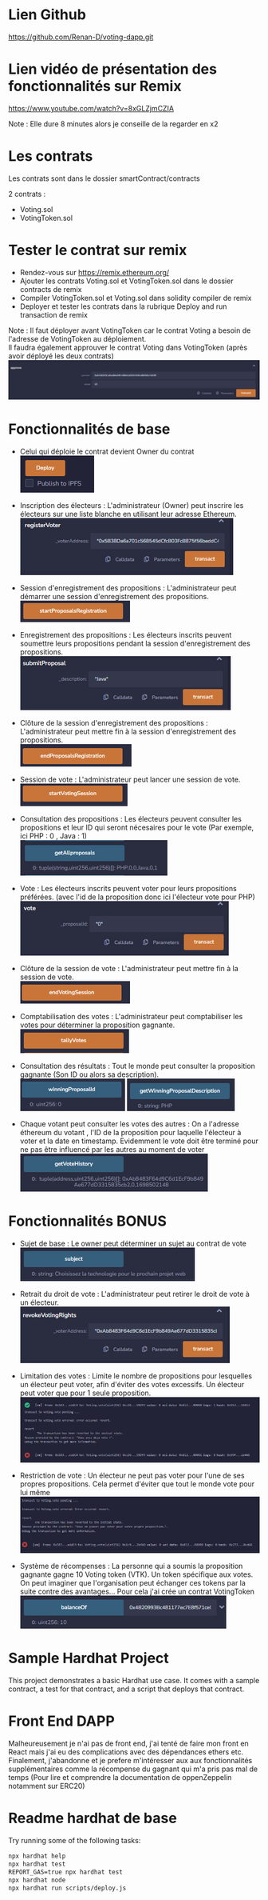 # Lien Github

https://github.com/Renan-D/voting-dapp.git

# Lien vidéo de présentation des fonctionnalités sur Remix 

https://www.youtube.com/watch?v=8xGLZjmCZIA

Note : Elle dure 8 minutes alors je conseille de la regarder en x2 
# Les contrats 

Les contrats sont dans le dossier smartContract/contracts

2 contrats :
- Voting.sol
- VotingToken.sol 
  
# Tester le contrat sur remix 

- Rendez-vous sur https://remix.ethereum.org/
- Ajouter les contrats Voting.sol et VotingToken.sol dans le dossier contracts de remix 
- Compiler VotingToken.sol et Voting.sol dans solidity compiler de remix
- Deployer et tester les contrats dans la rubrique Deploy and run transaction de remix

Note : Il faut déployer avant VotingToken car le contrat Voting a besoin de l'adresse de VotingToken au déploiement. </br>
Il faudra également approuver le contrat Voting dans VotingToken (après avoir déployé les deux contrats)
![Approve](smartContract/ressources//images/approve.PNG)


# Fonctionnalités de base 

- Celui qui déploie le contrat devient Owner du contrat<br/>
![Deploy](smartContract/ressources//images/deploy.PNG)

- Inscription des électeurs : L'administrateur (Owner) peut inscrire les électeurs sur une liste blanche en utilisant leur adresse Ethereum.<br/>
![Register voter](smartContract/ressources//images/registerVoter.PNG)

- Session d'enregistrement des propositions : L'administrateur peut démarrer une session d'enregistrement des propositions.<br/>
![Start proposal](smartContract/ressources//images/StartProposal.PNG)

- Enregistrement des propositions : Les électeurs inscrits peuvent soumettre leurs propositions pendant la session d'enregistrement des propositions.<br/>
![Submit proposal](smartContract/ressources//images/submitProposal.PNG)

- Clôture de la session d'enregistrement des propositions : L'administrateur peut mettre fin à la session d'enregistrement des propositions.<br/>
![End proposal](smartContract/ressources//images/endProposal.PNG)

- Session de vote : L'administrateur peut lancer une session de vote.<br/>
![Start voting](smartContract/ressources//images/startVoting.PNG)

- Consultation des propositions : Les électeurs peuvent consulter les propositions et leur ID qui seront nécesaires pour le vote (Par exemple, ici PHP : 0 , Java : 1)<br/>
![Get all proposals](smartContract/ressources//images/getAllProposal.PNG)
  
- Vote : Les électeurs inscrits peuvent voter pour leurs propositions préférées. (avec l'id de la proposition donc ici l'électeur vote pour PHP)<br/>
![Vote](smartContract/ressources//images/vote.PNG)

- Clôture de la session de vote : L'administrateur peut mettre fin à la session de vote.<br/>
![End Voting](smartContract/ressources//images/endVoting.PNG)

- Comptabilisation des votes : L'administrateur peut comptabiliser les votes pour déterminer la proposition gagnante.<br/>
![Tally votes](smartContract/ressources//images/tallyVote.PNG)

- Consultation des résultats : Tout le monde peut consulter la proposition gagnante (Son ID ou alors sa description).<br/>
![Winning proposal ID](smartContract/ressources//images/winningProposalID.PNG)
![Winning proposal description](smartContract/ressources//images/winningProposalDescription.PNG)

- Chaque votant peut consulter les votes des autres : On a l'adresse éthereum du votant , l'ID de la proposition pour laquelle l'électeur à voter et la date en timestamp. Evidemment le vote doit être terminé pour ne pas être influencé par les autres au moment de voter<br/>
![Vote history](smartContract/ressources//images/voteHistory.PNG)

# Fonctionnalités BONUS

- Sujet de base : Le owner peut déterminer un sujet au contrat de vote<br/>
![Subject](smartContract/ressources//images/subject.PNG)
  
- Retrait du droit de vote : L'administrateur peut retirer le droit de vote à un électeur.<br/>
![Revoke rights](smartContract/ressources//images/revokeRights.PNG)

- Limitation des votes : Limite le nombre de propositions pour lesquelles un électeur peut voter, afin d'éviter des votes excessifs. Un électeur peut voter que pour 1 seule proposition.<br/>
![Error already vote](smartContract/ressources//images/alreadyVote.PNG)

- Restriction de vote : Un électeur ne peut pas voter pour l'une de ses propres propositions. Cela permet d'éviter que tout le monde vote pour lui même<br/>
![Error vote for his own proposal](smartContract/ressources//images/errorVoteForHisOwnProposal.PNG)

- Système de récompenses : La personne qui a soumis la proposition gagnante gagne 10 Voting token (VTK). Un token spécifique aux votes. On peut imaginer que l'organisation peut échanger ces tokens par la suite contre des avantages...
Pour cela j'ai crée un contrat VotingToken<br/>
![Winner rewards](smartContract/ressources//images/winnerRewards.PNG)

# Sample Hardhat Project

This project demonstrates a basic Hardhat use case. It comes with a sample contract, a test for that contract, and a script that deploys that contract.

# Front End DAPP

Malheureusement je n'ai pas de front end, j'ai tenté de faire mon front en React mais j'ai eu des complications avec des dépendances ethers etc. Finalement, j'abandonne et je prefere m'intéresser aux aux fonctionnalités supplémentaires comme la récompense du gagnant qui m'a pris pas mal de temps (Pour lire et comprendre la documentation de oppenZeppelin notamment sur ERC20) </br>

# Readme hardhat de base

Try running some of the following tasks:

```shell
npx hardhat help
npx hardhat test
REPORT_GAS=true npx hardhat test
npx hardhat node
npx hardhat run scripts/deploy.js
```
